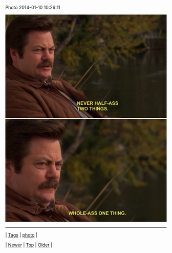 <!--
title: Photo 2014-01-10 10
date: 2020-06-28T15:27:00.241Z
tags: photo
-->


Photo 2014-01-10 10:26:11

![](72859154372-0.png)
![](72859154372-1.png)

<!--BOTTOM-POST-NAVIGATION-->
---

| [Tags](tags.md) | [photo](tag-photo.md) |

| [Newer](72804068069.md) | [Top](index.md) | [Older](72861824488.md) |